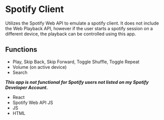 # Spotify Client

Utilizes the Spotify Web API to emulate a spotify client. It does not include the Web Playback API, however if the user starts a spotify session on a different device, the playback can be controlled using this app.

## Functions

- Play, Skip Back, Skip Forward, Toggle Shuffle, Toggle Repeat
- Volume (on active device)
- Search

***This app is not functional for Spotify users not listed on my Spotify Developer Account.***

- React 
- Spotify Web API JS
- JS
- HTML
